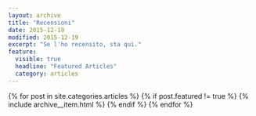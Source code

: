 ```yaml
---
layout: archive
title: "Recensioni"
date: 2015-12-19
modified: 2015-12-19
excerpt: "Se l'ho recensito, sta qui."
feature:
  visible: true
  headline: "Featured Articles"
  category: articles
---
```


{% for post in site.categories.articles %}
  {% if post.featured != true %}
  {% include archive__item.html %}
  {% endif %}
{% endfor %}
